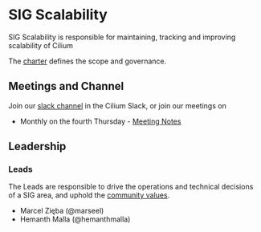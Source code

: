 # SIG Scalability

SIG Scalability is responsible for maintaining, tracking and improving scalability of Cilium

The [charter](charter.md) defines the scope and governance.

## Meetings and Channel

Join our [slack channel](https://cilium.slack.com/archives/C069SNDMLA2) in the Cilium Slack, or join our meetings on
* Monthly on the fourth Thursday - [Meeting Notes](https://docs.google.com/document/d/18OSu3vj44PV8gsnHTgOROWnDvY7SEyWEqVY_ONO_Rr0/edit?usp=sharing)

## Leadership

### Leads

The Leads are responsible to drive the operations and technical decisions of a SIG area, and uphold the [community values](https://github.com/cilium/community/blob/main/VALUES.md).
* Marcel Zięba (@marseel)
* Hemanth Malla (@hemanthmalla)

